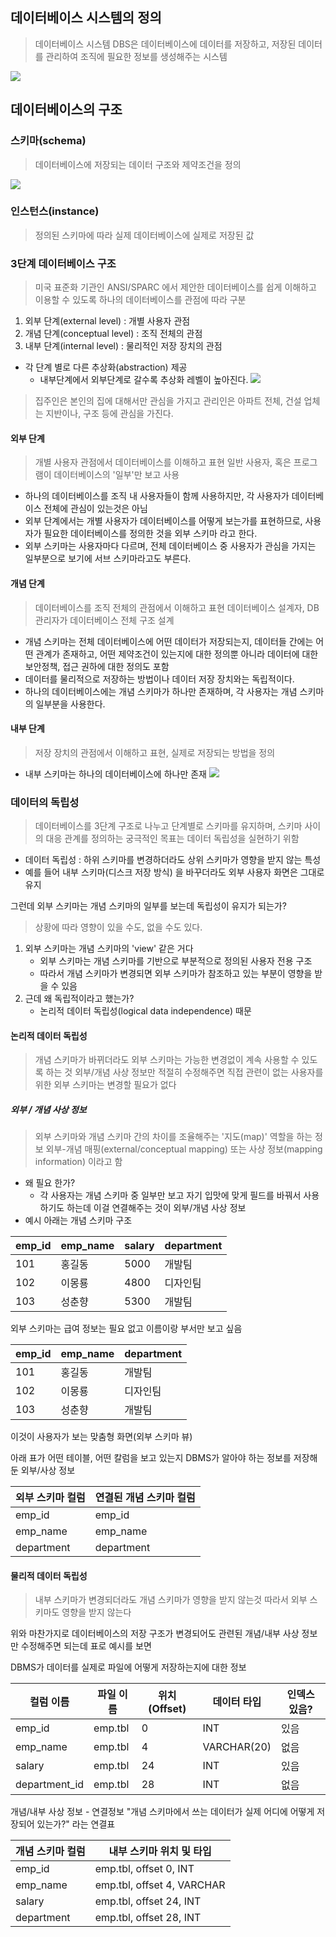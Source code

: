 ## 데이터베이스 시스템의 정의
> 데이터베이스 시스템 DBS은 데이터베이스에 데이터를 저장하고, 저장된 데이터를 관리하여 조직에 필요한 정보를 생성해주는 시스템

![](https://i.imgur.com/JPmEpuL.png)

## 데이터베이스의 구조
### 스키마(schema)
>데이터베이스에 저장되는 데이터 구조와 제약조건을 정의

![](https://i.imgur.com/zTfuVFi.png)

### 인스턴스(instance)
> 정의된 스키마에 따라 실제 데이터베이스에 실제로 저장된 값

### 3단계 데이터베이스 구조
> 미국 표준화 기관인 ANSI/SPARC 에서 제안한
> 데이터베이스를 쉽게 이해하고 이용할 수 있도록 하나의 데이터베이스를 관점에 따라 구분

1. 외부 단계(external level) : 개별 사용자 관점
2. 개념 단계(conceptual level) : 조직 전체의 관점
3. 내부 단계(internal level) : 물리적인 저장 장치의 관점

- 각 단계 별로 다른 추상화(abstraction)  제공
	- 내부단계에서 외부단계로 갈수록 추상화 레벨이 높아진다.
![](https://i.imgur.com/6DJZHSc.png)
> 집주인은 본인의 집에 대해서만 관심을 가지고
> 관리인은 아파트 전체, 건설 업체는 지반이나, 구조 등에 관심을 가진다.

#### 외부 단계
> 개별 사용자 관점에서 데이터베이스를 이해하고 표현
> 일반 사용자, 혹은 프로그램이 데이터베이스의 '일부'만 보고 사용

- 하나의 데이터베이스를 조직 내 사용자들이 함께 사용하지만, 각 사용자가 데이터베이스 전체에 관심이 있는것은 아님
- 외부 단계에서는 개별 사용자가 데이터베이스를 어떻게 보는가를 표현하므로, 사용자가 필요한 데이터베이스를 정의한 것을 외부 스키마 라고 한다.
- 외부 스키마는 사용자마다 다르며, 전체 데이터베이스 중 사용자가 관심을 가지는 일부분으로 보기에 서브 스키마라고도 부른다.
#### 개념 단계
> 데이터베이스를 조직 전체의 관점에서 이해하고 표현
> 데이터베이스 설계자, DB 관리자가 데이터베이스 전체 구조 설계

- 개념 스키마는 전체 데이터베이스에 어떤 데이터가 저장되는지, 데이터들 간에는 어떤 관계가 존재하고, 어떤 제약조건이 있는지에 대한 정의뿐 아니라 데이터에 대한 보안정책, 접근 권하에 대한 정의도 포함
- 데이터를 물리적으로 저장하는 방법이나 데이터 저장 장치와는 독립적이다.
- 하나의 데이터베이스에는 개념 스키마가 하나만 존재하며, 각 사용자는 개념 스키마의 일부분을 사용한다.

#### 내부 단계
> 저장 장치의 관점에서 이해하고 표현, 실제로 저장되는 방법을 정의

- 내부 스키마는 하나의 데이터베이스에 하나만 존재
![](https://i.imgur.com/PxynNTo.png)
### 데이터의 독립성
> 데이터베이스를 3단계 구조로 나누고 단계별로 스키마를 유지하며, 스키마 사이의 대응 관계를 정의하는 궁극적인 목표는 데이터 독립성을 실현하기 위함

- 데이터 독립성 : 하위 스키마를 변경하더라도 상위 스키마가 영향을 받지 않는 특성
- 예를 들어 내부 스키마(디스크 저장 방식) 을 바꾸더라도 외부 사용자 화면은 그대로 유지

그런데 외부 스키마는 개념 스키마의 일부를 보는데 독립성이 유지가 되는가?
> 상황에 따라 영향이 있을 수도, 없을 수도 있다.

1. 외부 스키마는 개념 스키마의 'view' 같은 거다
	- 외부 스키마는 개념 스키마를 기반으로 부분적으로 정의된 사용자 전용 구조
	- 따라서 개념 스키마가 변경되면 외부 스키마가 참조하고 있는 부분이 영향을 받을 수 있음
2. 근데 왜 독립적이라고 했는가?
	- 논리적 데이터 독립성(logical data independence) 때문

#### 논리적 데이터 독립성
> 개념 스키마가 바뀌더라도 외부 스키마는 가능한 변경없이 계속 사용할 수 있도록 하는 것
>외부/개념 사상 정보만 적절히 수정해주면 직접 관련이 없는 사용자를 위한 외부 스키마는 변경할 필요가 없다

##### 외부 / 개념 사상 정보 
>외부 스키마와 개념 스키마 간의 차이를 조율해주는 '지도(map)' 역할을 하는 정보
외부-개념 매핑(external/conceptual mapping) 또는 사상 정보(mapping information) 이라고 함

- 왜 필요 한가?
	- 각 사용자는 개념  스키마 중 일부만 보고 자기 입맛에 맞게 필드를 바꿔서 사용하기도 하는데 이걸 연결해주는 것이 외부/개념 사상 정보
- 예시
아래는 개념 스키마 구조

| **emp_id** | **emp_name** | **salary** | **department** |
| ---------- | ------------ | ---------- | -------------- |
| 101        | 홍길동          | 5000       | 개발팀            |
| 102        | 이몽룡          | 4800       | 디자인팀           |
| 103        | 성춘향          | 5300       | 개발팀            |
외부 스키마는 급여 정보는 필요 없고 이름이랑 부서만 보고 싶음

| **emp_id** | **emp_name** | **department** |
| ---------- | ------------ | -------------- |
| 101        | 홍길동          | 개발팀            |
| 102        | 이몽룡          | 디자인팀           |
| 103        | 성춘향          | 개발팀            |
이것이 사용자가 보는 맞춤형 화면(외부 스키마 뷰)

아래 표가 어떤 테이블, 어떤 칼럼을 보고 있는지 DBMS가 알아야 하는 정보를 저장해둔 외부/사상 정보

| **외부 스키마 컬럼** | **연결된 개념 스키마 컬럼** |
| ------------- | ----------------- |
| emp_id        | emp_id            |
| emp_name      | emp_name          |
| department    | department        |

#### 물리적 데이터 독립성
> 내부 스키마가 변경되더라도 개념 스키마가 영향을 받지 않는것
> 따라서 외부 스키마도 영향을 받지 않는다

위와 마찬가지로 데이터베이스의 저장 구조가 변경되어도 관련된 개념/내부 사상 정보만 수정해주면 되는데
표로 예시를 보면

DBMS가 데이터를 실제로 파일에 어떻게 저장하는지에 대한 정보

| **컬럼 이름**     | **파일 이름** | **위치 (Offset)** | **데이터 타입**  | **인덱스 있음?** |
| ------------- | --------- | --------------- | ----------- | ----------- |
| emp_id        | emp.tbl   | 0               | INT         | 있음          |
| emp_name      | emp.tbl   | 4               | VARCHAR(20) | 없음          |
| salary        | emp.tbl   | 24              | INT         | 있음          |
| department_id | emp.tbl   | 28              | INT         | 없음          |

개념/내부 사상 정보 - 연결정보
"개념 스키마에서 쓰는 데이터가 실제 어디에 어떻게 저장되어 있는가?" 라는 연결표

|**개념 스키마 컬럼**|**내부 스키마 위치 및 타입**|
|---|---|
|emp_id|emp.tbl, offset 0, INT|
|emp_name|emp.tbl, offset 4, VARCHAR|
|salary|emp.tbl, offset 24, INT|
|department|emp.tbl, offset 28, INT|
